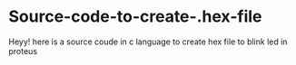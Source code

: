 # Source-code-to-create-.hex-file
Heyy! here is a source coude in c language to create hex file to blink led in proteus
